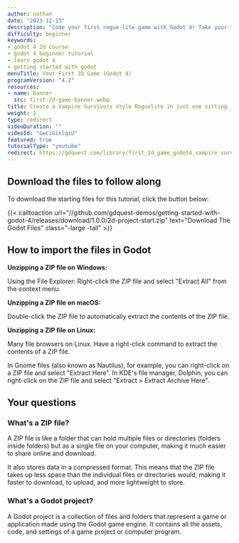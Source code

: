 ```yaml
---
author: nathan
date: "2023-12-13"
description: "Code your first rogue-lite game with Godot 4! Take your first steps in 2D game development, with: player movement, health, shooting mechanics, and enemies that spawn and follow the player."
difficulty: beginner
keywords:
- godot 4 2d course
- godot 4 beginner tutorial
- learn godot 4
- getting started with godot
menuTitle: Your First 2D Game (Godot 4)
programVersion: "4.2"
resources:
- name: banner
  src: first-2d-game-banner.webp
title: Create a Vampire Survivors style Roguelite in just one sitting
weight: 2
type: redirect
videoDuration: ""
videoId: "GwCiGixlqiU"
featured: true
tutorialType: "youtube"
redirect: https://gdquest.com/library/first_2d_game_godot4_vampire_survivor/
---
```


## Download the files to follow along

To download the starting files for this tutorial, click the button below:

{{< calltoaction 
url="//github.com/gdquest-demos/getting-started-with-godot-4/releases/download/1.0.0/2d-project-start.zip" 
text="Download The Godot Files"
class="-large -tall" >}}


## How to import the files in Godot

**Unzipping a ZIP file on Windows:**

Using the File Explorer: Right-click the ZIP file and select "Extract All" from the context menu.

**Unzipping a ZIP file on macOS:**

Double-click the ZIP file to automatically extract the contents of the ZIP file.

**Unzipping a ZIP file on Linux:**

Many file browsers on Linux. Have a right-click command to extract the contents of a ZIP file.

In Gnome files (also known as Nautilus), for example, you can right-click on a ZIP file and select "Extract Here".
In KDE's file manager, Dolphin, you can right-click on the ZIP file and select "Extract > Extract Archive Here".

## Your questions

### What's a ZIP file?

A ZIP file is like a folder that can hold multiple files or directories (folders inside folders) but as a single file on your computer, making it much easier to share online and download.

It also stores data in a compressed format. This means that the ZIP file takes up less space than the individual files or directories would, making it faster to download, to upload, and more lightweight to store.

### What's a Godot project?

A Godot project is a collection of files and folders that represent a game or application made using the Godot game engine. It contains all the assets, code, and settings of a game project or computer program.
